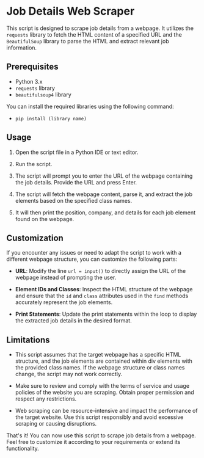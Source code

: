 # Job Details Web Scraper

This script is designed to scrape job details from a webpage. It utilizes the `requests` library to fetch the HTML content of a specified URL and the `BeautifulSoup` library to parse the HTML and extract relevant job information.

## Prerequisites

- Python 3.x
- `requests` library
- `beautifulsoup4` library

You can install the required libraries using the following command:

- `pip install (library name)`

## Usage

1. Open the script file in a Python IDE or text editor.

2. Run the script.

3. The script will prompt you to enter the URL of the webpage containing the job details. Provide the URL and press Enter.

4. The script will fetch the webpage content, parse it, and extract the job elements based on the specified class names.

5. It will then print the position, company, and details for each job element found on the webpage.

## Customization

If you encounter any issues or need to adapt the script to work with a different webpage structure, you can customize the following parts:

- **URL**: Modify the line `url = input()` to directly assign the URL of the webpage instead of prompting the user.

- **Element IDs and Classes**: Inspect the HTML structure of the webpage and ensure that the `id` and `class` attributes used in the `find` methods accurately represent the job elements.

- **Print Statements**: Update the print statements within the loop to display the extracted job details in the desired format.

## Limitations

- This script assumes that the target webpage has a specific HTML structure, and the job elements are contained within div elements with the provided class names. If the webpage structure or class names change, the script may not work correctly.

- Make sure to review and comply with the terms of service and usage policies of the website you are scraping. Obtain proper permission and respect any restrictions.

- Web scraping can be resource-intensive and impact the performance of the target website. Use this script responsibly and avoid excessive scraping or causing disruptions.

That's it! You can now use this script to scrape job details from a webpage. Feel free to customize it according to your requirements or extend its functionality.
